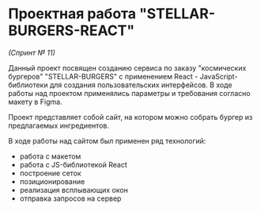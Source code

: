 # Проектная работа "STELLAR-BURGERS-REACT"
*(Спринт № 11)*

Данный проект посвящен созданию сервиса по заказу "космических бургеров" "STELLAR-BURGERS" с применением React - JavaScript-библиотеки для создания пользовательских интерфейсов.
В ходе работы над проектом применялись параметры и требования согласно макету в Figma.

Проект представляет собой сайт, на котором можно собрать бургер из предлагаемых ингредиентов.

В ходе работы над сайтом был применен ряд технологий:

* работа с макетом
* работа с JS-библиотекой React
* построение сеток
* позиционирование
* реализация всплывающих окон
* отправка запросов на сервер


